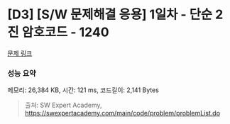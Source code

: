 # [D3] [S/W 문제해결 응용] 1일차 - 단순 2진 암호코드 - 1240 

[문제 링크](https://swexpertacademy.com/main/code/problem/problemDetail.do?contestProbId=AV15FZuqAL4CFAYD) 

### 성능 요약

메모리: 26,384 KB, 시간: 121 ms, 코드길이: 2,141 Bytes



> 출처: SW Expert Academy, https://swexpertacademy.com/main/code/problem/problemList.do